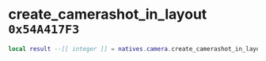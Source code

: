 # create_camerashot_in_layout `0x54A417F3`

```lua
local result --[[ integer ]] = natives.camera.create_camerashot_in_layout(_unk0 --[[ integer ]], _unk1 --[[ integer ]])
```